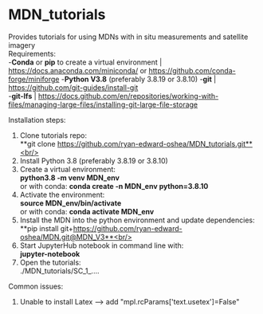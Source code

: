 # MDN_tutorials<br/> 
Provides tutorials for using MDNs with in situ measurements and satellite imagery<br/> 
Requirements:<br/>
	-**Conda** or **pip** to create a virtual environment | https://docs.anaconda.com/miniconda/ or https://github.com/conda-forge/miniforge 
	-**Python V3.8** (preferably 3.8.19 or 3.8.10) 
	-**git**     | https://github.com/git-guides/install-git <br/> 
	-**git-lfs** | https://docs.github.com/en/repositories/working-with-files/managing-large-files/installing-git-large-file-storage <br/> 
	
	
Installation steps:<br/> 
1. Clone tutorials repo: <br/> 
	**git clone https://github.com/ryan-edward-oshea/MDN_tutorials.git**<br/> 
2. Install Python 3.8 (preferably 3.8.19 or 3.8.10) <br/> 
3. Create a virtual environment: <br/> 
	**python3.8 -m venv MDN_env**<br/> 
	or with conda: **conda create -n MDN_env python=3.8.10**<br/> 
4. Activate the environment:<br/> 
	**source MDN_env/bin/activate**<br/> 
	or with conda: **conda activate MDN_env**<br/> 
5. Install the MDN into the python environment and update dependencies:<br/> 
	**pip install git+https://github.com/ryan-edward-oshea/MDN.git@MDN_V3**<br/> 
6. Start JupyterHub notebook in command line with: <br/> 
	**jupyter-notebook** <br/> 
7. Open the tutorials: <br/> 
	./MDN_tutorials/SC_1_.... <br/> 
	
Common issues:
1. Unable to install Latex --> add "mpl.rcParams['text.usetex']=False" 

